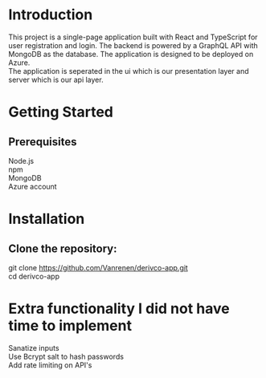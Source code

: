 # Introduction
This project is a single-page application built with React and TypeScript for user registration and login. The backend is powered by a GraphQL API with MongoDB as the database. The application is designed to be deployed on Azure.  
The application is seperated in the ui which is our presentation layer and server which is our api layer.

# Getting Started
## Prerequisites
Node.js  
npm  
MongoDB  
Azure account

# Installation
## Clone the repository:
git clone https://github.com/Vanrenen/derivco-app.git  
cd derivco-app

# Extra functionality I did not have time to implement
Sanatize inputs  
Use Bcrypt salt to hash passwords  
Add rate limiting on API's  

